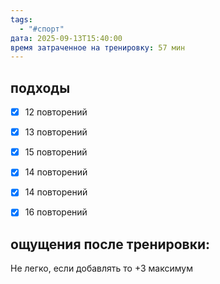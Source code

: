 ```yaml
---
tags:
  - "#спорт"
дата: 2025-09-13T15:40:00
время затраченное на тренировку: 57 мин
---
```


## подходы

 - [x] 12 повторений 
 - [x] 13 повторений 
 - [x] 15 повторений 
 - [x] 14 повторений 
 - [x] 14 повторений 
 - [x] 16 повторений 

 
## ощущения после тренировки:
Не легко, если добавлять то +3 максимум

